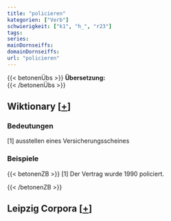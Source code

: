 ```yaml
---
title: "policieren"
kategorien: ["Verb"]
schwierigkeit: ["k1", "h_", "r23"]
tags:
series:
mainDornseiffs:
domainDornseiffs:
url: "policieren"
---
```


{{< betonenÜbs >}}
**Übersetzung:**  
{{< /betonenÜbs >}}

## Wiktionary [[+](https://de.wiktionary.org/wiki/policieren)]

### Bedeutungen
[1] ausstellen eines Versicherungsscheines  

### Beispiele
{{< betonenZB >}}
[1] Der Vertrag wurde 1990 policiert.  

{{< /betonenZB >}}

## Leipzig Corpora [[+](https://corpora.uni-leipzig.de/en/res?word=policieren&corpusId=deu_newscrawl-public_2018)]

